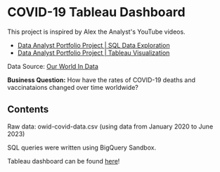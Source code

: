# COVID-19 Tableau Dashboard

This project is inspired by Alex the Analyst's YouTube videos.

- [Data Analyst Portfolio Project | SQL Data Exploration](https://www.youtube.com/watch?v=qfyynHBFOsM)
- [Data Analyst Portfolio Project | Tableau Visualization](https://www.youtube.com/watch?v=QILNlRvJlfQ)

Data Source: [Our World In Data](https://ourworldindata.org/covid-deaths)

**Business Question:** How have the rates of COVID-19 deaths and vaccinataions changed over time worldwide?

## Contents

Raw data: owid-covid-data.csv (using data from January 2020 to June 2023)

SQL queries were written using BigQuery Sandbox. 

Tableau dashboard can be found [here](https://public.tableau.com/app/profile/jenktruong/viz/COVID-19AroundTheWorld/COVID-19AroundTheWorld)!
